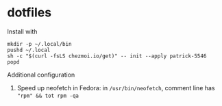 # dotfiles

Install with
```
mkdir -p ~/.local/bin
pushd ~/.local
sh -c "$(curl -fsLS chezmoi.io/get)" -- init --apply patrick-5546
popd
```

Additional configuration
1. Speed up neofetch in Fedora: in `/usr/bin/neofetch`, comment line has `"rpm" && tot rpm -qa`
